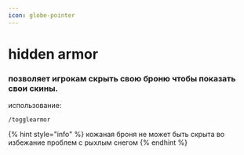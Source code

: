 ```yaml
---
icon: globe-pointer
---
```


# hidden armor

### позволяет игрокам скрыть свою броню чтобы показать свои скины.

использование:

`/togglearmor`

{% hint style="info" %}
кожаная броня не может быть скрыта во избежание проблем с рыхлым снегом
{% endhint %}
